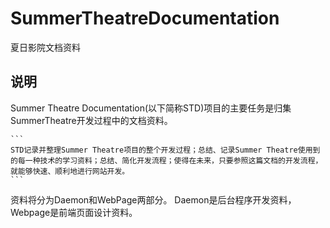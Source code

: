 # SummerTheatreDocumentation
夏日影院文档资料

## 说明

Summer Theatre Documentation(以下简称STD)项目的主要任务是归集SummerTheatre开发过程中的文档资料。

    ```
    STD记录并整理Summer Theatre项目的整个开发过程；总结、记录Summer Theatre使用到的每一种技术的学习资料；总结、简化开发流程；使得在未来，只要参照这篇文档的开发流程，就能够快速、顺利地进行网站开发。
    ```

资料将分为Daemon和WebPage两部分。
Daemon是后台程序开发资料，Webpage是前端页面设计资料。